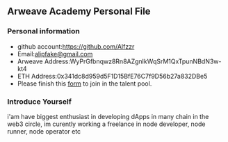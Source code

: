 ## Arweave Academy Personal File

### Personal information

- github account:https://github.com/Alfzzr 
- Email:alipfake@gmail.com 
- Arweave Address:WyPrGfbnqwz8Rn8AZgnIkWqSrM1QxTpunNBdN3w-kt4 
- ETH Address:0x341dc8d959d5F1D15BfE76C7f9D56b27a832DBe5 
- Please finish this [form](https://docs.google.com/forms/d/e/1FAIpQLSfWA5fIIcBgmRppm3jNz5vmf9Mai_QMVil-2pO4r7YKn_Zhtw/viewform?usp=sf_link) to join in the talent pool.

### Introduce Yourself
 i'am have biggest enthusiast in developing dApps in many chain in the web3 circle, im curently working a freelance in node developer, node runner, node operator etc
